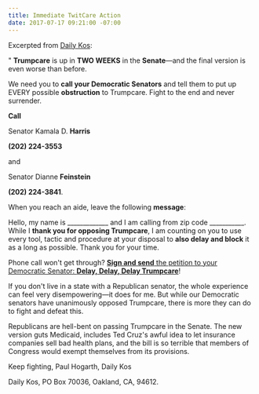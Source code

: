 ```yaml
---
title: Immediate TwitCare Action
date: 2017-07-17 09:21:00 -07:00
---
```


Excerpted from [Daily Kos](https://www.dailykos.com/):

" **Trumpcare** is up in **TWO WEEKS** in the **Senate**—and the final version is even worse than before. 

We need you to **call your Democratic Senators** and tell them to put up EVERY possible **obstruction** to Trumpcare. Fight to the end and never surrender. 

**Call** 

Senator Kamala D. **Harris**

**(202) 224-3553** 

and 

Senator Dianne **Feinstein** 

**(202) 224-3841**. 

When you reach an aide, leave the following **message**: 

Hello, my name is _____________ and I am calling from zip code ___________. While I **thank you for opposing Trumpcare**, I am counting on you to use every tool, tactic and procedure at your disposal to **also delay and block** it as a long as possible. Thank you for your time.

Phone call won't get through? 
[**Sign and send** the petition to your Democratic Senator: **Delay, Delay, Delay Trumpcare**](https://www.dailykos.com/campaigns/letters/send-a-letter-to-democratic-senators-delay-delay-delay-trumpcare?detail=emailaction&link_id=1&can_id=e59665c3f3c1222626c02430d1bf6bdb&source=email-statefull-default-state-calls-needed-democrats-must-fight-hard-against-trumpcare&email_referrer=statefull-default-state-calls-needed-democrats-must-fight-hard-against-trumpcare___245884&email_subject=statefull-default-state-calls-needed-democrats-must-fight-hard-against-trumpcare)! 

If you don't live in a state with a Republican senator, the whole experience can feel very disempowering—it does for me. But while our Democratic senators have unanimously opposed Trumpcare, there is more they can do to fight and defeat this. 

Republicans are hell-bent on passing Trumpcare in the Senate. The new version guts Medicaid, includes Ted Cruz's awful idea to let insurance companies sell bad health plans, and the bill is so terrible that members of Congress would exempt themselves from its provisions. 

Keep fighting, 
Paul Hogarth, Daily Kos

Daily Kos, PO Box 70036, Oakland, CA, 94612.